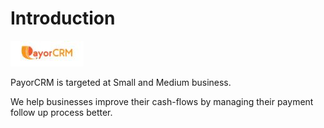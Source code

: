 # Introduction

![](.gitbook/assets/payorcrm01.jpg)

PayorCRM is targeted at Small and Medium business.

We help businesses improve their cash-flows by managing their payment follow up process better.



